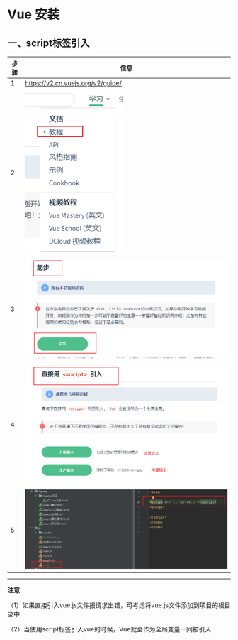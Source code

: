 # Vue 安装

## 一、script标签引入

| 步骤 | 信息                                                         |
| ---- | ------------------------------------------------------------ |
| 1    | https://v2.cn.vuejs.org/v2/guide/                            |
| 2    | ![image-20230213223411128](./assets/image-20230213223411128.png) |
| 3    | ![image-20230213223428243](./assets/image-20230213223428243.png) |
| 4    | ![image-20230213223513878](./assets/image-20230213223513878.png) |
| 5    | ![image-20230213223715223](./assets/image-20230213223715223.png) |

<hr></hr>

**注意**

（1）如果直接引入vue.js文件报请求出错，可考虑将vue.js文件添加到项目的根目录中

（2）当使用script标签引入vue的时候，Vue就会作为全局变量一同被引入